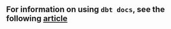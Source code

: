 ## For information on using `dbt docs`, see the following [article](https://www.getdbt.com/blog/using-dbt-docs)
